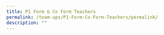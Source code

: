 ```yaml
---
title: P1 Form & Co Form Teachers
permalink: /team-ups/P1-Form-Co-Form-Teachers/permalink/
description: ""
---
```


